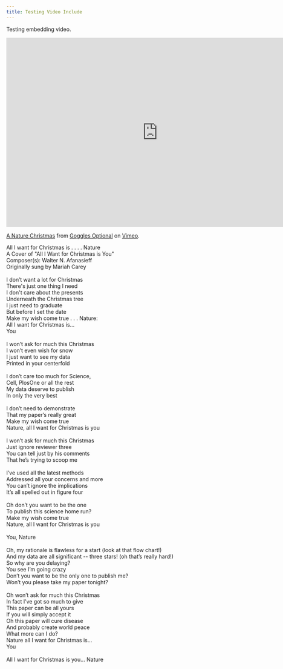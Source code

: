 ```yaml
---
title: Testing Video Include
---
```

Testing embedding video.

<iframe src="https://player.vimeo.com/video/82323765" width="800" height="500" frameborder="0" webkitallowfullscreen mozallowfullscreen allowfullscreen></iframe> <p><a href="https://vimeo.com/82323765">A Nature Christmas</a> from <a href="https://vimeo.com/gogglesoptional">Goggles Optional</a> on <a href="https://vimeo.com">Vimeo</a>.</p> <p>All I want for Christmas is . . . . Nature<br /> A Cover of &quot;All I Want for Christmas is You&quot;<br /> Composer(s): Walter N. Afanasieff<br /> Originally sung by Mariah Carey<br /> <br /> I don&rsquo;t want a lot for Christmas<br /> There&#039;s just one thing I need <br /> I don&#039;t care about the presents <br /> Underneath the Christmas tree <br /> I just need to graduate <br /> But before I set the date <br /> Make my wish come true . . . Nature:<br /> All I want for Christmas is... <br /> You <br /> <br /> I won&rsquo;t ask for much this Christmas <br /> I won&rsquo;t even wish for snow<br /> I just want to see my data<br /> Printed in your centerfold<br /> <br /> I don&rsquo;t care too much for Science,<br /> Cell, PlosOne or all the rest<br /> My data deserve to publish<br /> In only the very best<br /> <br /> I don&rsquo;t need to demonstrate<br /> That my paper&rsquo;s really great<br /> Make my wish come true<br /> Nature, all I want for Christmas is you<br /> <br /> I won&rsquo;t ask for much this Christmas<br /> Just ignore reviewer three<br /> You can tell just by his comments<br /> That he&rsquo;s trying to scoop me<br /> <br /> I&rsquo;ve used all the latest methods<br /> Addressed all your concerns and more<br /> You can&rsquo;t ignore the implications<br /> It&rsquo;s all spelled out in figure four<br /> <br /> Oh don&rsquo;t you want to be the one<br /> To publish this science home run?<br /> Make my wish come true<br /> Nature, all I want for Christmas is you<br /> <br /> You, Nature<br /> <br /> Oh, my rationale is flawless for a start (look at that flow chart!)<br /> And my data are all significant -- three stars! (oh that&rsquo;s really hard!)<br /> So why are you delaying?<br /> You see I&rsquo;m going crazy<br /> Don&rsquo;t you want to be the only one to publish me? <br /> Won&rsquo;t you please take my paper tonight?<br /> <br /> Oh won&rsquo;t ask for much this Christmas<br /> In fact I&rsquo;ve got so much to give<br /> This paper can be all yours <br /> If you will simply accept it<br /> Oh this paper will cure disease<br /> And probably create world peace<br /> What more can I do? <br /> Nature all I want for Christmas is... <br /> You <br /> <br /> All I want for Christmas is you... Nature</p>
